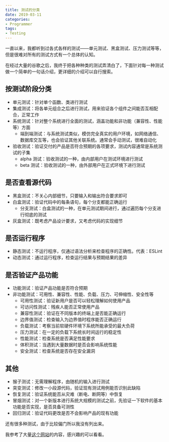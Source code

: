 ```yaml
---
title: 测试的分类
date: 2019-03-11
categories:
- Programmer
tags:
- Testing
---
```


一直以来，我都听到过各式各样的测试——单元测试、黑盒测试、压力测试等等，但是很难对所有的测试方式有一个总体的认知。

在经过大量的谷歌之后，我终于把各种种类的测试弄清白了，下面针对每一种测试做一个简单的一句话介绍，更详细的介绍可以自行搜索。

<!-- more -->

## 按测试阶段分类

- 单元测试：针对单个函数、类进行测试
- 集成测试：将各单元组合之后进行测试，用来验证各个组件之间能否互相配合，正常工作
- 系统测试：针对整个系统进行全面的测试，涵盖功能和非功能（兼容性、性能等）方面
    - 端到端测试：与系统测试类似，模仿完全真实的用户环境，如网络通信、数据库交互等，也会验证其他关联系统。通常会手动测试，很难自动化
- 验收测试：验证交付的产品是否符合预期的各项要求，测试内容通常是系统测试的子集
    - alpha 测试：验收测试的一种，由内部用户在测试环境进行测试
    - beta 测试：验收测试的一种，由外部用户在正式环境下进行测试

## 是否查看源代码

- 黑盒测试：不关心内部细节，只要输入和输出符合要求即可
- 白盒测试：验证代码中的每条语句，每个分支都能正确运行
    - 分支测试：白盒测试的一种，在单元测试期间进行，通过遍历每个分支进行彻底的测试
- 灰盒测试：既考虑产品设计要求，又考虑代码的实现细节

## 是否运行程序

- 静态测试：不运行程序，仅通过语法分析来检查程序的正确性。代表：ESLint
- 动态测试：通过运行程序，检查运行结果与预期结果的差异

## 是否验证产品功能

- 功能测试：验证产品功能是否符合预期
- 非功能测试：可用性、兼容性、性能、负载、压力、可伸缩性、安全性等
    - 可用性测试：验证新用户是否可以轻松理解如何使用产品
    - 可访问性测试：残疾人能否正常使用产品
    - 兼容性测试：验证在不同版本的终端上是否能正确运行
    - 边界值测试：检查输入为边界值时程序能否正确运行
    - 负载测试：考察当前软硬件环境下系统所能承受的最大负荷
    - 压力测试：在一定的负载下系统长时间运行的稳定性
    - 性能测试：检查系统是否满足性能要求
    - 体积测试：当遇到大量数据时是否会影响系统性能
    - 安全测试：检查系统是否存在安全漏洞

## 其他

- 猴子测试：无需理解程序，由随机的输入进行测试
- 突变测试：修改一小段源代码，验证现有测试用例能否识别此缺陷
- 恢复测试：验证系统能否从灾难（断电、断网等）中恢复
- 冒烟测试：对一个新版本进行系统大规模的测试之前，先验证一下软件的基本功能是否实现，是否具备可测性
- 回归测试：验证代码更改是否不会影响产品的现有功能

还有很多种测试，由于比较偏门所以我没有列出来。

我参考了大量[这个网站](https://www.softwaretestinghelp.com/types-of-software-testing/)的内容，感兴趣的可以看看。
